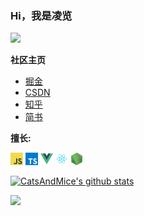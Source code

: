 ### Hi，我是凌览
![](https://visitor-badge.glitch.me/badge?page_id=CatsAndMice)


**社区主页**  

* [掘金](https://juejin.cn/user/3350967174565198/posts)
* [CSDN](https://blog.csdn.net/qq_45472813?type=blog)
* [知乎](https://www.zhihu.com/people/25-32-14-8/posts)
* [简书](https://www.jianshu.com/u/a94709bb19c1)


**擅长:**  

<code><img height="20" src="https://raw.githubusercontent.com/github/explore/80688e429a7d4ef2fca1e82350fe8e3517d3494d/topics/javascript/javascript.png"></code>
<code><img height="20" src="https://raw.githubusercontent.com/github/explore/80688e429a7d4ef2fca1e82350fe8e3517d3494d/topics/typescript/typescript.png"></code>
<code><img height="20" src="https://raw.githubusercontent.com/github/explore/80688e429a7d4ef2fca1e82350fe8e3517d3494d/topics/vue/vue.png"></code>
<code><img height="20" src="https://raw.githubusercontent.com/github/explore/80688e429a7d4ef2fca1e82350fe8e3517d3494d/topics/react/react.png"></code>
<code><img height="20" src="https://raw.githubusercontent.com/github/explore/80688e429a7d4ef2fca1e82350fe8e3517d3494d/topics/nodejs/nodejs.png"></code>
  
  
[![CatsAndMice's github stats](https://github-readme-stats.vercel.app/api?username=CatsAndMice)](https://github.com/anuraghazra/github-readme-stats)

<img src="https://4sdvg7tqbv.us.aircode.run/juejin?uid=3350967174565198" style="width: 50%;" />
